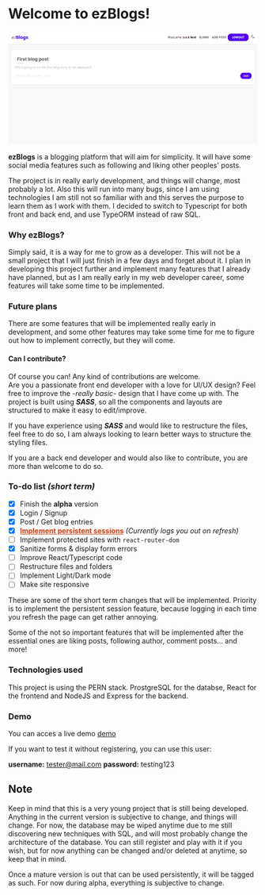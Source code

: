# Welcome to ezBlogs!

![ezBlog](./preview_ss.png)

**ezBlogs** is a blogging platform that will aim for simplicity. It will have some social media features such as following and liking other peoples' posts.

The project is in really early development, and things will change, most probably a lot. Also this will run into many bugs, since I am using technologies I am still not so familiar with and this serves the purpose to learn them as I work with them. I decided to switch to Typescript for both front and back end, and use TypeORM instead of raw SQL.

### Why ezBlogs?

Simply said, it is a way for me to grow as a developer. This will not be a small project that I will just finish in a few days and forget about it. I plan in developing this project further and implement many features that I already have planned, but as I am really early in my web developer career, some features will take some time to be implemented.

### Future plans

There are some features that will be implemented really early in development, and some other features may take some time for me to figure out how to implement correctly, but they will come.

#### Can I contribute?

Of course you can! Any kind of contributions are welcome.  
Are you a passionate front end developer with a love for UI/UX design? Feel free to improve the -_really basic_- design that I have come up with. The project is built using **_SASS_**, so all the components and layouts are structured to make it easy to edit/improve.

If you have experience using **_SASS_** and would like to restructure the files, feel free to do so, I am always looking to learn better ways to structure the styling files.

If you are a back end developer and would also like to contribute, you are more than welcome to do so.

### To-do list _(short term)_

- [x] Finish the **alpha** version
- [x] Login / Signup
- [x] Post / Get blog entries
- [x] <span style="color: #cc3c10; text-decoration: underline">**Implement persistent sessions**</span> _(Currently logs you out on refresh)_
- [ ] Implement protected sites with `react-router-dom`
- [x] Sanitize forms & display form errors
- [ ] Improve React/Typescript code
- [ ] Restructure files and folders
- [ ] Implement Light/Dark mode
- [ ] Make site responsive

These are some of the short term changes that will be implemented. Priority is to implement the persistent session feature, because logging in each time you refresh the page can get rather annoying.

Some of the not so important features that will be implemented after the essential ones are liking posts, following author, comment posts... and more!

### Technologies used

This project is using the PERN stack. ProstgreSQL for the databse, React for the frontend and NodeJS and Express for the backend.

### Demo

You can acces a live demo [demo](https://blog.daniel-ulises.me)

If you want to test it without registering, you can use this user:

**username:** tester@mail.com
**password:** testing123

## Note

Keep in mind that this is a very young project that is still being developed. Anything in the current version is subjective to change, and things will change. For now, the database may be wiped anytime due to me still discovering new techniques with SQL, and will most probably change the architecture of the database. You can still register and play with it if you wish, but for now anything can be changed and/or deleted at anytime, so keep that in mind.

Once a mature version is out that can be used persistently, it will be tagged as such. For now during alpha, everything is subjective to change.
